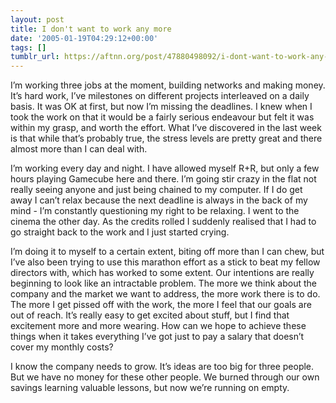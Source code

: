 ```yaml
---
layout: post
title: I don't want to work any more
date: '2005-01-19T04:29:12+00:00'
tags: []
tumblr_url: https://aftnn.org/post/47880498092/i-dont-want-to-work-any-more
---
```

<p>I&rsquo;m working three jobs at the moment, building networks and making money. It&rsquo;s hard work, I&rsquo;ve milestones on different projects interleaved on a daily basis. It was OK at first, but now I&rsquo;m missing the deadlines. I knew when I took the work on that it would be a fairly serious endeavour but felt it was within my grasp, and worth the effort. What I&rsquo;ve discovered in the last week is that while that&rsquo;s probably true, the stress levels are pretty great and there almost more than I can deal with.</p>
<p>I&rsquo;m working every day and night. I have allowed myself R+R, but only a few hours playing Gamecube here and there. I&rsquo;m going stir crazy in the flat not really seeing anyone and just being chained to my computer. If I do get away I can&rsquo;t relax because the next deadline is always in the back of my mind - I&rsquo;m constantly questioning my right to be relaxing. I went to the cinema the other day. As the credits rolled I suddenly realised that I had to go straight back to the work and I just started crying.</p>
<p>I&rsquo;m doing it to myself to a certain extent, biting off more than I can chew, but I&rsquo;ve also been trying to use this marathon effort as a stick to beat my fellow directors with, which has worked to some extent. Our intentions are really beginning to look like an intractable problem. The more we think about the company and the market we want to address, the more work there is to do. The more I get pissed off with the work, the more I feel that our goals are out of reach. It&rsquo;s really easy to get excited about stuff, but I find that excitement more and more wearing. How can we hope to achieve these things when it takes everything I&rsquo;ve got just to pay a salary that doesn&rsquo;t cover my monthly costs?</p>
<p>I know the company needs to grow. It&rsquo;s ideas are too big for three people. But we have no money for these other people. We burned through our own savings learning valuable lessons, but now we&rsquo;re running on empty.</p>
